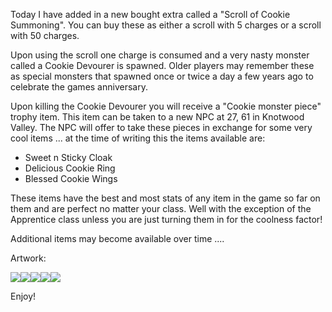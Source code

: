 Today I have added in a new bought extra called a "Scroll of Cookie Summoning". You can buy these as either a scroll with 5 charges or a scroll with 50 charges.

Upon using the scroll one charge is consumed and a very nasty monster called a Cookie Devourer is spawned. Older players may remember these as special monsters that spawned once or twice a day a few years ago to celebrate the games anniversary.

Upon killing the Cookie Devourer you will receive a "Cookie monster piece" trophy item. This item can be taken to a new NPC at 27, 61 in Knotwood Valley. The NPC will offer to take these pieces in exchange for some very cool items ... at the time of writing this the items available are:

- Sweet n Sticky Cloak
- Delicious Cookie Ring
- Blessed Cookie Wings

These items have the best and most stats of any item in the game so far on them and are perfect no matter your class. Well with the exception of the Apprentice class unless you are just turning them in for the coolness factor!

Additional items may become available over time ....

Artwork:

![](https://lohcdn.com/game/i/6716.gif)![](https://lohcdn.com/game/i/6717.gif)![](https://lohcdn.com/game/i/6718.gif)![](https://lohcdn.com/game/i/6719.gif)![](https://lohcdn.com/game/i/6720.gif)

Enjoy!

